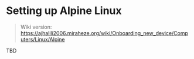 # Setting up Alpine Linux

> Wiki version: https://ajhalili2006.miraheze.org/wiki/Onboarding_new_device/Computers/Linux/Alpine

TBD
